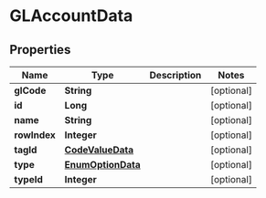 

# GLAccountData


## Properties

| Name | Type | Description | Notes |
|------------ | ------------- | ------------- | -------------|
|**glCode** | **String** |  |  [optional] |
|**id** | **Long** |  |  [optional] |
|**name** | **String** |  |  [optional] |
|**rowIndex** | **Integer** |  |  [optional] |
|**tagId** | [**CodeValueData**](CodeValueData.md) |  |  [optional] |
|**type** | [**EnumOptionData**](EnumOptionData.md) |  |  [optional] |
|**typeId** | **Integer** |  |  [optional] |



